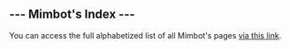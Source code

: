 ## --- Mimbot's Index ---

You can access the full alphabetized list of all Mimbot's pages [via this link](index.md).